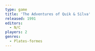```yaml
---
type: game
title: 'The Adventures of Quik & Silva'
released: 1991
editors: 
  - N/C
players: 2
genres:
  - Plates-formes
---
```

